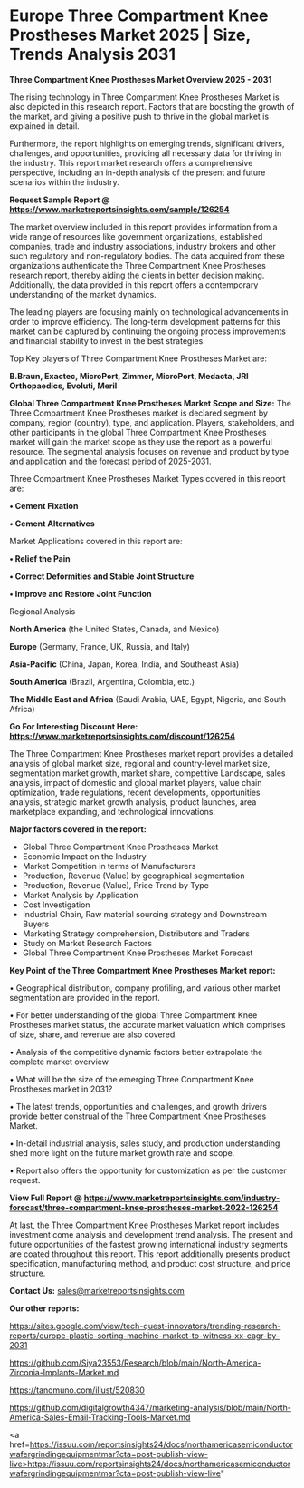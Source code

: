 # Europe Three Compartment Knee Prostheses Market 2025 | Size, Trends Analysis 2031

<Strong> Three Compartment Knee Prostheses Market Overview 2025 - 2031</strong>

The rising technology in Three Compartment Knee Prostheses Market is also depicted in this research report. Factors that are boosting the growth of the market, and giving a positive push to thrive in the global market is explained in detail.

Furthermore, the report highlights on emerging trends, significant drivers, challenges, and opportunities, providing all necessary data for thriving in the industry. This report market research offers a comprehensive perspective, including an in-depth analysis of the present and future scenarios within the industry.

<strong>Request Sample Report @ <a href=https://www.marketreportsinsights.com/sample/126254>https://www.marketreportsinsights.com/sample/126254</a></strong>

The market overview included in this report provides information from a wide range of resources like government organizations, established companies, trade and industry associations, industry brokers and other such regulatory and non-regulatory bodies. The data acquired from these organizations authenticate the Three Compartment Knee Prostheses research report, thereby aiding the clients in better decision making. Additionally, the data provided in this report offers a contemporary understanding of the market dynamics.

The leading players are focusing mainly on technological advancements in order to improve efficiency. The long-term development patterns for this market can be captured by continuing the ongoing process improvements and financial stability to invest in the best strategies.

Top Key players of Three Compartment Knee Prostheses Market are:

<strong>B.Braun, Exactec, MicroPort, Zimmer, MicroPort, Medacta, JRI Orthopaedics, Evoluti, Meril</strong>

<strong><b>Global Three Compartment Knee Prostheses Market Scope and Size:</b></strong>
The Three Compartment Knee Prostheses market is declared segment by company, region (country), type, and application. Players, stakeholders, and other participants in the global Three Compartment Knee Prostheses market will gain the market scope as they use the report as a powerful resource. The segmental analysis focuses on revenue and product by type and application and the forecast period of 2025-2031.

Three Compartment Knee Prostheses Market Types covered in this report are:

<strong>• Cement Fixation

• Cement Alternatives</strong>

Market Applications covered in this report are:

<strong>• Relief the Pain

• Correct Deformities and Stable Joint Structure

• Improve and Restore Joint Function</strong> 

Regional Analysis

<strong>North America</strong> (the United States, Canada, and Mexico)

<strong>Europe</strong> (Germany, France, UK, Russia, and Italy)

<strong>Asia-Pacific</strong> (China, Japan, Korea, India, and Southeast Asia)

<strong>South America</strong> (Brazil, Argentina, Colombia, etc.)

<strong>The Middle East and Africa</strong> (Saudi Arabia, UAE, Egypt, Nigeria, and South Africa)

<strong>Go For Interesting Discount Here: <a href=https://www.marketreportsinsights.com/discount/126254>https://www.marketreportsinsights.com/discount/126254</a></strong>

The Three Compartment Knee Prostheses market report provides a detailed analysis of global market size, regional and country-level market size, segmentation market growth, market share, competitive Landscape, sales analysis, impact of domestic and global market players, value chain optimization, trade regulations, recent developments, opportunities analysis, strategic market growth analysis, product launches, area marketplace expanding, and technological innovations.

<strong><b>Major factors covered in the report:</b></strong>
<ul>
  <li>Global Three Compartment Knee Prostheses Market </li>
  <li>Economic Impact on the Industry</li>
  <li>Market Competition in terms of Manufacturers</li>
  <li>Production, Revenue (Value) by geographical segmentation</li>
  <li>Production, Revenue (Value), Price Trend by Type</li>
  <li>Market Analysis by Application</li>
  <li>Cost Investigation</li>
  <li>Industrial Chain, Raw material sourcing strategy and Downstream Buyers</li>
  <li>Marketing Strategy comprehension, Distributors and Traders</li>
  <li>Study on Market Research Factors</li>
  <li>Global Three Compartment Knee Prostheses Market Forecast</li>
</ul>

<strong><b>Key Point of the Three Compartment Knee Prostheses Market report:</b></strong>

• Geographical distribution, company profiling, and various other market segmentation are provided in the report.

• For better understanding of the global Three Compartment Knee Prostheses market status, the accurate market valuation which comprises of size, share, and revenue are also covered.

• Analysis of the competitive dynamic factors better extrapolate the complete market overview

• What will be the size of the emerging Three Compartment Knee Prostheses market in 2031?

• The latest trends, opportunities and challenges, and growth drivers provide better construal of the Three Compartment Knee Prostheses Market.

• In-detail industrial analysis, sales study, and production understanding shed more light on the future market growth rate and scope.

• Report also offers the opportunity for customization as per the customer request.

<strong><b>View Full Report @ <a href=https://www.marketreportsinsights.com/industry-forecast/three-compartment-knee-prostheses-market-2022-126254>https://www.marketreportsinsights.com/industry-forecast/three-compartment-knee-prostheses-market-2022-126254</a></b></strong>


At last, the Three Compartment Knee Prostheses Market report includes investment come analysis and development trend analysis. The present and future opportunities of the fastest growing international industry segments are coated throughout this report. This report additionally presents product specification, manufacturing method, and product cost structure, and price structure.

<strong>Contact Us:</strong>
sales@marketreportsinsights.com

<strong>Our other reports:</strong>

<a href=https://sites.google.com/view/tech-quest-innovators/trending-research-reports/europe-plastic-sorting-machine-market-to-witness-xx-cagr-by-2031>https://sites.google.com/view/tech-quest-innovators/trending-research-reports/europe-plastic-sorting-machine-market-to-witness-xx-cagr-by-2031</a>

<a href=https://github.com/Siya23553/Research/blob/main/North-America-Zirconia-Implants-Market.md>https://github.com/Siya23553/Research/blob/main/North-America-Zirconia-Implants-Market.md</a>

<a href=https://tanomuno.com/illust/520830>https://tanomuno.com/illust/520830</a>

<a href=https://github.com/digitalgrowth4347/marketing-analysis/blob/main/North-America-Sales-Email-Tracking-Tools-Market.md>https://github.com/digitalgrowth4347/marketing-analysis/blob/main/North-America-Sales-Email-Tracking-Tools-Market.md</a>

<a href=https://issuu.com/reportsinsights24/docs/northamericasemiconductorwafergrindingequipmentmar?cta=post-publish-view-live>https://issuu.com/reportsinsights24/docs/northamericasemiconductorwafergrindingequipmentmar?cta=post-publish-view-live</a>"
